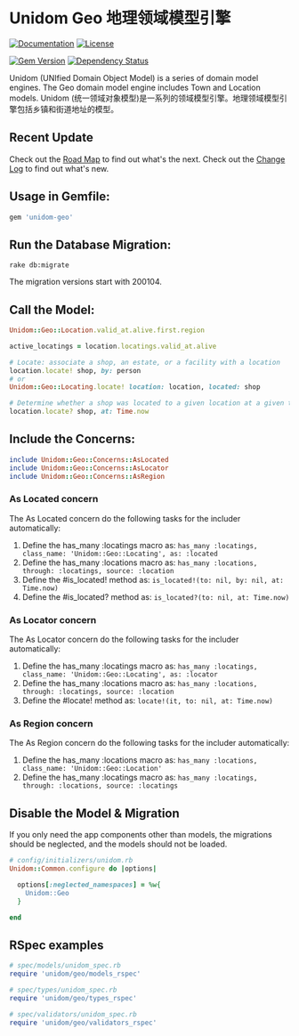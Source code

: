 # Unidom Geo 地理领域模型引擎

[![Documentation](http://img.shields.io/badge/docs-rdoc.info-blue.svg)](http://www.rubydoc.info/gems/unidom-geo/frames)
[![License](https://img.shields.io/badge/license-MIT-green.svg)](http://opensource.org/licenses/MIT)

[![Gem Version](https://badge.fury.io/rb/unidom-geo.svg)](https://badge.fury.io/rb/unidom-geo)
[![Dependency Status](https://gemnasium.com/badges/github.com/topbitdu/unidom-geo.svg)](https://gemnasium.com/github.com/topbitdu/unidom-geo)

Unidom (UNIfied Domain Object Model) is a series of domain model engines. The Geo domain model engine includes Town and Location models.
Unidom (统一领域对象模型)是一系列的领域模型引擎。地理领域模型引擎包括乡镇和街道地址的模型。



## Recent Update

Check out the [Road Map](ROADMAP.md) to find out what's the next.
Check out the [Change Log](CHANGELOG.md) to find out what's new.



## Usage in Gemfile:

```ruby
gem 'unidom-geo'
```



## Run the Database Migration:

```shell
rake db:migrate
```
The migration versions start with 200104.



## Call the Model:

```ruby
Unidom::Geo::Location.valid_at.alive.first.region

active_locatings = location.locatings.valid_at.alive

# Locate: associate a shop, an estate, or a facility with a location
location.locate! shop, by: person
# or
Unidom::Geo::Locating.locate! location: location, located: shop

# Determine whether a shop was located to a given location at a given time.
location.locate? shop, at: Time.now
```



## Include the Concerns:

```ruby
include Unidom::Geo::Concerns::AsLocated
include Unidom::Geo::Concerns::AsLocator
include Unidom::Geo::Concerns::AsRegion
```

### As Located concern

The As Located concern do the following tasks for the includer automatically:
1. Define the has_many :locatings macro as: ``has_many :locatings, class_name: 'Unidom::Geo::Locating', as: :located``
2. Define the has_many :locations macro as: ``has_many :locations, through: :locatings, source: :location``
3. Define the #is_located! method as: ``is_located!(to: nil, by: nil, at: Time.now)``
4. Define the #is_located? method as: ``is_located?(to: nil, at: Time.now)``

### As Locator concern

The As Locator concern do the following tasks for the includer automatically:
1. Define the has_many :locatings macro as: ``has_many :locatings, class_name: 'Unidom::Geo::Locating', as: :locator``
2. Define the has_many :locations macro as: ``has_many :locations, through: :locatings, source: :location``
3. Define the #locate! method as: ``locate!(it, to: nil, at: Time.now)``

### As Region concern

The As Region concern do the following tasks for the includer automatically:
1. Define the has_many :locations macro as: ``has_many :locations, class_name: 'Unidom::Geo::Location'``
2. Define the has_many :locatings macro as: ``has_many :locatings, through: :locations, source: :locatings``



## Disable the Model & Migration

If you only need the app components other than models, the migrations should be neglected, and the models should not be loaded.
```ruby
# config/initializers/unidom.rb
Unidom::Common.configure do |options|

  options[:neglected_namespaces] = %w{
    Unidom::Geo
  }

end
```



## RSpec examples

```ruby
# spec/models/unidom_spec.rb
require 'unidom/geo/models_rspec'

# spec/types/unidom_spec.rb
require 'unidom/geo/types_rspec'

# spec/validators/unidom_spec.rb
require 'unidom/geo/validators_rspec'
```
